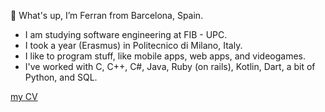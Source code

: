 👋 What's up, I’m Ferran from Barcelona, Spain.
<!--- - 🌱 I’m currently learning ...
- 💞️ I’m looking to collaborate on ...
- 📫 How to reach me ...
--->
- I am studying software engineering at FIB - UPC.
- I took a year (Erasmus) in Politecnico di Milano, Italy.
- I like to program stuff, like mobile apps, web apps, and videogames.
- I've worked with C, C++, C#, Java, Ruby (on rails), Kotlin, Dart, a bit of Python, and SQL.

[my CV](https://github.com/Ferran00/CV)

<!---
Ferran00/Ferran00 is a ✨ special ✨ repository because its `README.md` (this file) appears on your GitHub profile.
You can click the Preview link to take a look at your changes.
--->

